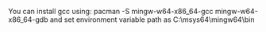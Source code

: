You can install gcc using: pacman -S mingw-w64-x86_64-gcc mingw-w64-x86_64-gdb and set environment variable path as C:\msys64\mingw64\bin
